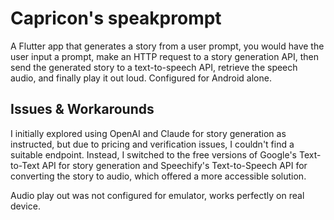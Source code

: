 # Capricon's speakprompt

A Flutter app that generates a story from a user prompt, you would have the user input a prompt, make an HTTP request to a story generation API, then send the generated story to a text-to-speech API, retrieve the speech audio, and finally play it out loud. 
Configured for Android alone.

## Issues & Workarounds

I initially explored using OpenAI and Claude for story generation as instructed, but due to pricing and verification issues, I couldn't find a suitable endpoint. Instead, I switched to the free versions of Google's Text-to-Text API for story generation and Speechify's Text-to-Speech API for converting the story to audio, which offered a more accessible solution.

Audio play out was not configured for emulator, works perfectly on real device.
